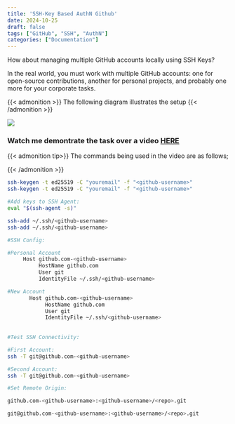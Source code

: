 ```yaml
---
title: 'SSH-Key Based AuthN Github'
date: 2024-10-25
draft: false
tags: ["GitHub", "SSH", "AuthN"]
categories: ["Documentation"]
---
```

How about managing multiple GitHub accounts locally using SSH Keys?

In the real world, you must work with multiple GitHub accounts: one for open-source contributions, another for personal projects, and probably one more for your corporate tasks.

{{< admonition >}}
    The following diagram illustrates the setup
{{< /admonition >}}

![](/images/ssh-key%20authn-Diagram.PNG)

### Watch me demontrate the task over a video **[HERE](https://www.loom.com/share/06c3fc273ff24547a94135f623e557be?sid=8522f7ed-a3fc-405e-a437-44b9b149eb63)**

{{< admonition tip>}}
The commands being used in the video are as follows;

{{< /admonition >}}

```bash
ssh-keygen -t ed25519 -C "youremail" -f "<github-username>"
ssh-keygen -t ed25519 -C "youremail" -f "<github-username>"

#Add keys to SSH Agent:
eval "$(ssh-agent -s)"

ssh-add ~/.ssh/<github-username>
ssh-add ~/.ssh/<github-username>

#SSH Config:

#Personal Account
     Host github.com-<github-username>
          HostName github.com
          User git
          IdentityFile ~/.ssh/<github-username>

#New Account
       Host github.com-<github-username>
            HostName github.com
            User git
            IdentityFile ~/.ssh/<github-username>
			
			
#Test SSH Connectivity:

#First Account:
ssh -T git@github.com-<github-username>

#Second Account:
ssh -T git@github.com-<github-username>

#Set Remote Origin:

github.com-<github-username>:<github-username>/<repo>.git

git@github.com-<github-username>:<github-username>/<repo>.git

```



